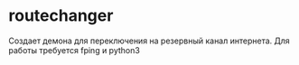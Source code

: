 # routechanger
Создает демона для переключения на резервный канал интернета.
Для работы требуется fping и python3

